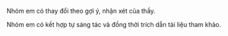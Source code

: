 Nhóm em có thay đổi theo gợi ý, nhận xét của thầy.

Nhóm em có kết hợp tự sáng tác và đồng thời trích dẫn tài liệu tham khảo.

<!-- Thanks for listening -->
<!-- My name is Vu Van Nghia -->
<!--! Title: A Survey of Security and Privacy in Cloud Computing: Challenges, Solutions and Future Directions -->

<!-- Abstract -->
<!-- This survey paper gives an overview of cloud computing infrastructure, how cloud computing works, as well as how major companies around the world implement cloud computing transformation.  -->
<!-- I. Introduction -->
<!-- In recent years, cloud computing has emerged as a dominant paradigm in the realm of IT infrastructure, driven by a confluence of market forces and technological advancements.  -->

<!-- In the previous part, my group presented Abstract and Introduction -->
<!-- Today, I will continue to present part II. Security and Privacy challenges -->
